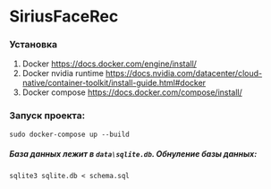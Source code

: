 # SiriusFaceRec

### Установка
1) Docker https://docs.docker.com/engine/install/
2) Docker nvidia runtime https://docs.nvidia.com/datacenter/cloud-native/container-toolkit/install-guide.html#docker
3) Docker compose https://docs.docker.com/compose/install/

### Запуск проекта:
`sudo docker-compose up --build`

##### База данных лежит в `data\sqlite.db`. Обнуление базы данных:
`sqlite3 sqlite.db < schema.sql`
